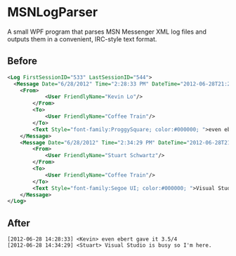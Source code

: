 MSNLogParser
============

A small WPF program that parses MSN Messenger XML log files and outputs them in a convenient, IRC-style text format.

Before
------
```xml
<Log FirstSessionID="533" LastSessionID="544">
  <Message Date="6/28/2012" Time="2:28:33 PM" DateTime="2012-06-28T21:28:33.323Z" SessionID="533">
  	<From>
			<User FriendlyName="Kevin Lo"/>
		</From>
		<To>
			<User FriendlyName="Coffee Train"/>
		</To>
		<Text Style="font-family:ProggySquare; color:#000000; ">even ebert gave it 3.5/4</Text>
	</Message>
	<Message Date="6/28/2012" Time="2:34:29 PM" DateTime="2012-06-28T21:34:29.706Z" SessionID="533">
		<From>
			<User FriendlyName="Stuart Schwartz"/>
		</From>
		<To>
			<User FriendlyName="Coffee Train"/>
		</To>
		<Text Style="font-family:Segoe UI; color:#000000; ">Visual Studio is busy so I'm here.</Text>
	</Message>
</Log>
```

After
-----
	[2012-06-28 14:28:33] <Kevin> even ebert gave it 3.5/4
	[2012-06-28 14:34:29] <Stuart> Visual Studio is busy so I'm here.
